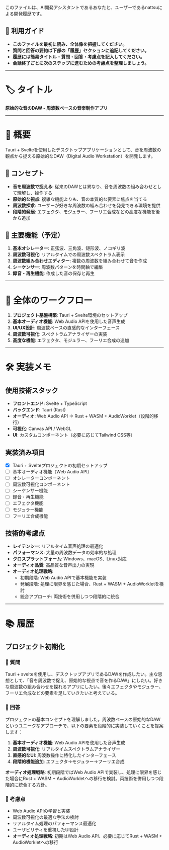 このファイルは、AI開発アシスタントであるあなたと、ユーザーであるnattsuによる開発履歴です。

## 🔰 利用ガイド
- **このファイルを最初に読み、全体像を把握してください。**
- **質問と回答の要約は下部の「履歴」セクションに追記してください。**
- **履歴には簡易タイトル・質問・回答・考慮点を記入してください。**
- **会話終了ごとに次のステップに進むための考慮点を整理しましょう。**

---

# 🏷 タイトル

**原始的な音のDAW - 周波数ベースの音楽制作アプリ**

---

# 📖 概要

Tauri + Svelteを使用したデスクトップアプリケーションとして、音を周波数の観点から捉える原始的なDAW（Digital Audio Workstation）を開発します。

## 🎯 コンセプト
- **音を周波数で捉える**: 従来のDAWとは異なり、音を周波数の組み合わせとして理解し、操作する
- **原始的な視点**: 複雑な機能よりも、音の本質的な要素に焦点を当てる
- **周波数探求**: ユーザーが好きな周波数の組み合わせを発見できる環境を提供
- **段階的発展**: エフェクタ、モジュラー、フーリエ合成などの高度な機能を後から追加

## 🎵 主要機能（予定）
1. **基本オシレーター**: 正弦波、三角波、矩形波、ノコギリ波
2. **周波数可視化**: リアルタイムでの周波数スペクトラム表示
3. **周波数組み合わせエディター**: 複数の周波数を組み合わせて音を作成
4. **シーケンサー**: 周波数パターンを時間軸で編集
5. **録音・再生機能**: 作成した音の保存と再生

---

# 🧭 全体のワークフロー
1. **プロジェクト基盤構築**: Tauri + Svelte環境のセットアップ
2. **基本オーディオ機能**: Web Audio APIを使用した音声生成
3. **UI/UX設計**: 周波数ベースの直感的なインターフェース
4. **周波数可視化**: スペクトラムアナライザーの実装
5. **高度な機能**: エフェクタ、モジュラー、フーリエ合成の追加

---

# 🛠 実装メモ

## 使用技術スタック
- **フロントエンド**: Svelte + TypeScript
- **バックエンド**: Tauri (Rust)
- **オーディオ**: Web Audio API → Rust + WASM + AudioWorklet（段階的移行）
- **可視化**: Canvas API / WebGL
- **UI**: カスタムコンポーネント（必要に応じてTailwind CSS等）

## 実装済み項目
- [x] Tauri + Svelteプロジェクトの初期セットアップ
- [ ] 基本オーディオ機能（Web Audio API）
- [ ] オシレーターコンポーネント
- [ ] 周波数可視化コンポーネント
- [ ] シーケンサー機能
- [ ] 録音・再生機能
- [ ] エフェクタ機能
- [ ] モジュラー機能
- [ ] フーリエ合成機能

## 技術的考慮点
- **レイテンシー**: リアルタイム音声処理の最適化
- **パフォーマンス**: 大量の周波数データの効率的な処理
- **クロスプラットフォーム**: Windows、macOS、Linux対応
- **オーディオ品質**: 高品質な音声出力の実現
- **オーディオ処理戦略**: 
  - 初期段階: Web Audio APIで基本機能を実装
  - 発展段階: 処理に限界を感じた場合、Rust + WASM + AudioWorkletを検討
  - 統合アプローチ: 両技術を併用しつつ段階的に統合

---

# 📚 履歴

## プロジェクト初期化

### 💬 質問
Tauri + svelteを使用し、デスクトップアプリであるDAWを作成したい。主な思想として、「音を周波数で捉え、原始的な視点で音を作るDAW」にしたい。好きな周波数の組み合わせを探れるアプリにしたい。後々エフェクタやモジュラー、フーリエ合成などの要素を足していきたいと考えている。

### 🧠 回答
プロジェクトの基本コンセプトを理解しました。周波数ベースの原始的なDAWというユニークなアプローチで、以下の要素を段階的に実装していくことを提案します：

1. **基本オーディオ機能**: Web Audio APIを使用した音声生成
2. **周波数可視化**: リアルタイムスペクトラムアナライザー
3. **直感的なUI**: 周波数操作に特化したインターフェース
4. **段階的機能追加**: エフェクタ→モジュラー→フーリエ合成

**オーディオ処理戦略**: 初期段階ではWeb Audio APIで実装し、処理に限界を感じた場合にRust + WASM + AudioWorkletへの移行を検討。両技術を併用しつつ段階的に統合する方針。

### 📝 考慮点
- Web Audio APIの学習と実装
- 周波数可視化の最適な手法の検討
- リアルタイム処理のパフォーマンス最適化
- ユーザビリティを重視したUI設計
- **オーディオ処理戦略**: 初期はWeb Audio API、必要に応じてRust + WASM + AudioWorkletへの移行
